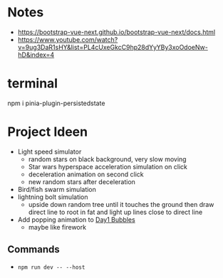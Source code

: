 # Notes

* <https://bootstrap-vue-next.github.io/bootstrap-vue-next/docs.html>
* <https://www.youtube.com/watch?v=9ug3DaR1sHY&list=PL4cUxeGkcC9hp28dYyYBy3xoOdoeNw-hD&index=4>


# terminal

npm i pinia-plugin-persistedstate

# Project Ideen

* Light speed simulator
    * random stars on black background, very slow moving
    * Star wars hyperspace acceleration simulation on click
    * deceleration animation on second click
    * new random stars after deceleration
* Bird/fish swarm simulation
* lightning bolt simulation
    * upside down random tree until it touches the ground then draw direct line to root in fat and light up lines close to direct line 
* Add popping animation to [Day1 Bubbles]("src\components\p5\day1\Bubble.vue")
    * maybe like firework
    

## Commands
* `npm run dev -- --host`